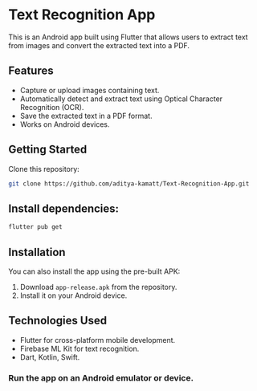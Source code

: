 # Text Recognition App

This is an Android app built using Flutter that allows users to extract text from images and convert the extracted text into a PDF.

## Features
- Capture or upload images containing text.
- Automatically detect and extract text using Optical Character Recognition (OCR).
- Save the extracted text in a PDF format.
- Works on Android devices.

## Getting Started
Clone this repository:
  ```bash
  git clone https://github.com/aditya-kamatt/Text-Recognition-App.git
  ```
## Install dependencies:
```bash
flutter pub get
```

## Installation
You can also install the app using the pre-built APK:

1. Download `app-release.apk` from the repository.
2. Install it on your Android device.

## Technologies Used
- Flutter for cross-platform mobile development.
- Firebase ML Kit for text recognition.
- Dart, Kotlin, Swift.

### Run the app on an Android emulator or device.
